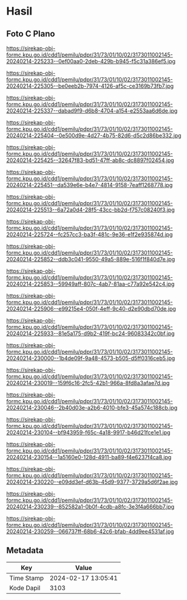 # Hasil

## Foto C Plano

https://sirekap-obj-formc.kpu.go.id/cdd1/pemilu/pdpr/31/73/01/10/02/3173011002145-20240214-225233--0ef00aa0-2deb-429b-b945-f5c31a386ef5.jpg

https://sirekap-obj-formc.kpu.go.id/cdd1/pemilu/pdpr/31/73/01/10/02/3173011002145-20240214-225305--be0eeb2b-7974-4126-af5c-ce3169b73fb7.jpg

https://sirekap-obj-formc.kpu.go.id/cdd1/pemilu/pdpr/31/73/01/10/02/3173011002145-20240214-225337--dabad9f9-d6b8-4704-a154-e2553aa6d6de.jpg

https://sirekap-obj-formc.kpu.go.id/cdd1/pemilu/pdpr/31/73/01/10/02/3173011002145-20240214-225404--0e500d9e-4d27-4b75-82d6-d5c2d86be332.jpg

https://sirekap-obj-formc.kpu.go.id/cdd1/pemilu/pdpr/31/73/01/10/02/3173011002145-20240214-225425--32647f83-bd51-47ff-ab8c-dc8897f02454.jpg

https://sirekap-obj-formc.kpu.go.id/cdd1/pemilu/pdpr/31/73/01/10/02/3173011002145-20240214-225451--da539e6e-b4e7-4814-9158-7eaff1268778.jpg

https://sirekap-obj-formc.kpu.go.id/cdd1/pemilu/pdpr/31/73/01/10/02/3173011002145-20240214-225513--6a72a0d4-28f5-43cc-bb2d-f757c08240f3.jpg

https://sirekap-obj-formc.kpu.go.id/cdd1/pemilu/pdpr/31/73/01/10/02/3173011002145-20240214-225724--fc257cc3-ba3f-481c-9e36-e1f2e935874d.jpg

https://sirekap-obj-formc.kpu.go.id/cdd1/pemilu/pdpr/31/73/01/10/02/3173011002145-20240214-225852--ddb3c041-9550-49a5-889e-516f1f840d7e.jpg

https://sirekap-obj-formc.kpu.go.id/cdd1/pemilu/pdpr/31/73/01/10/02/3173011002145-20240214-225853--59949aff-807c-4ab7-81aa-c77a92e542c4.jpg

https://sirekap-obj-formc.kpu.go.id/cdd1/pemilu/pdpr/31/73/01/10/02/3173011002145-20240214-225906--e99215e4-050f-4eff-9c40-d2e90dbd70de.jpg

https://sirekap-obj-formc.kpu.go.id/cdd1/pemilu/pdpr/31/73/01/10/02/3173011002145-20240214-225933--81e5a175-d9b2-419f-bc24-96083342c0bf.jpg

https://sirekap-obj-formc.kpu.go.id/cdd1/pemilu/pdpr/31/73/01/10/02/3173011002145-20240214-230000--1b4de09f-9a48-4573-b505-d5ff0316ceb5.jpg

https://sirekap-obj-formc.kpu.go.id/cdd1/pemilu/pdpr/31/73/01/10/02/3173011002145-20240214-230019--159f6c16-2fc5-42b1-966a-8fd8a3afae7d.jpg

https://sirekap-obj-formc.kpu.go.id/cdd1/pemilu/pdpr/31/73/01/10/02/3173011002145-20240214-230046--2b40d03e-a2b6-4010-bfe3-45a574c188cb.jpg

https://sirekap-obj-formc.kpu.go.id/cdd1/pemilu/pdpr/31/73/01/10/02/3173011002145-20240214-230104--bf943959-f65c-4a18-9917-b46d21fce1e1.jpg

https://sirekap-obj-formc.kpu.go.id/cdd1/pemilu/pdpr/31/73/01/10/02/3173011002145-20240214-230154--1a5160e0-128d-4911-ba89-f4e6237f4ca8.jpg

https://sirekap-obj-formc.kpu.go.id/cdd1/pemilu/pdpr/31/73/01/10/02/3173011002145-20240214-230220--e09dd3ef-d63b-45d9-9377-3729a5d6f2ae.jpg

https://sirekap-obj-formc.kpu.go.id/cdd1/pemilu/pdpr/31/73/01/10/02/3173011002145-20240214-230239--852582a1-0b0f-4cdb-a8fc-3e3f4a666bb7.jpg

https://sirekap-obj-formc.kpu.go.id/cdd1/pemilu/pdpr/31/73/01/10/02/3173011002145-20240214-230259--066737ff-68b6-42c6-bfab-4dd9ee4531af.jpg


## Metadata

| Key        | Value               |
| ---------- | ------------------- |
| Time Stamp | 2024-02-17 13:05:41 |
| Kode Dapil | 3103                |




